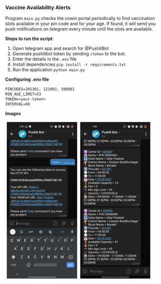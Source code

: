 ### Vaccine Availability Alerts

 Program `main.py` checks the cowin portal periodically to find vaccination slots available in your pin code and for your age. If found, it will send you push notifications on telegram every minute until the slots are available.

**Steps to run the script**:

1. Open telegram app and search for @PushitBot
2. Generate pushitbot token by sending `/token` to the bot.
3. Enter the details in the `.env` file
4. Install dependencies `pip install -r requirements.txt`
5. Run the application `python main.py`

**Configuring .env file**
````
PINCODES=201301, 121003, 500081
MIN_AGE_LIMIT=53
TOKEN=<your-token>
INTERVAL=60
````

**Images**

<html>
    <table>
        <tr>
            <img src="Docs/telegram-token.jpeg" height="500px" style="padding: 5px">
            <img src="Docs/telegram-message.jpeg" height="500px" style="padding: 5px">
        </tr>
    </table>
</html>
